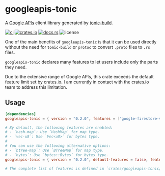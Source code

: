 # googleapis-tonic

A [Google APIs](https://github.com/googleapis/googleapis) client library generated by [tonic-build][crates:tonic-build].

[![ci](https://github.com/bouzuya/googleapis-tonic/workflows/ci/badge.svg)](https://github.com/bouzuya/googleapis-tonic/actions)
[![crates.io](https://img.shields.io/crates/v/googleapis-tonic)](https://crates.io/crates/googleapis-tonic)
[![docs.rs](https://img.shields.io/docsrs/googleapis-tonic)](https://docs.rs/googleapis-tonic)
![license](https://img.shields.io/crates/l/googleapis-tonic)

One of the main benefits of `googleapis-tonic` is that it can be used directly without the need for `tonic-build` or `protoc` to convert `.proto` files to `.rs` files.

`googleapis-tonic` declares many features to let users include only the parts they need.

Due to the extensive range of Google APIs, this crate exceeds the default feature limit set by crates.io. I am currently in contact with the crates.io team to address this limitation.

## Usage

```toml
[dependencies]
googleapis-tonic = { version = "0.2.0", features = ["google-firestore-v1"] }

# By default, the following features are enabled:
# - `hash-map`: Use `HashMap` for map type.
# - `vec-u8`: Use `Vec<u8>` for bytes type.
#
# You can use the following alternative options:
# - `btree-map`: Use `BTreeMap` for map type.
# - `bytes`: Use `bytes::Bytes` for bytes type.
googleapis-tonic = { version = "0.2.0", default-features = false, features = ["btree-map", "bytes", "google-firestore-v1"] }

# The complete list of features is defined in `crates/googleapis-tonic/Cargo.toml`.
```

[crates:tonic-build]: https://crates.io/crates/tonic-build
